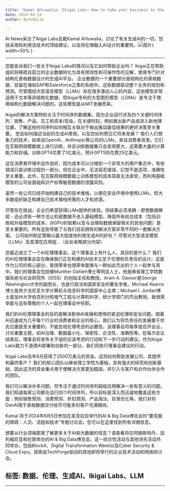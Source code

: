 ```yaml
---
title: 'Kamal Ahluwalia, Ikigai Labs: How to take your business to the next level with generative AI'
date: 2024-04-18
author: ByteAILib

---
```


AI News采访了Ikigai Labs总裁Kamal Ahluwalia，讨论了有关生成AI的一切，包括采用和利用该技术的顶级建议，以及将伦理融入AI设计的重要性。![图片](https://www.artificialintelligence-news.com/wp-content/uploads/sites/9/2024/04/steve-johnson-_0iV9LmPDn0-unsplash.jpg){ width=50% }

---

您能告诉我们一些关于Ikigai Labs的情况以及它如何帮助企业吗？
Ikigai正在帮助组织将稀疏且孤立的企业数据转化为具有预测性和可操作性的见解，使用专门针对结构化表格数据设计的生成AI平台。
企业数据的一个重要部分是结构化的表格数据，驻留在诸如SAP和Salesforce之类的系统中。这些数据驱动整个业务的规划和预测。尽管围绕大型语言模型（LLMs）存在很多激动人心的内容，这些模型非常适用于文本等非结构化数据，但Ikigai专利的大型图形模型（LGMs）是专注于使用结构化数据解决问题的。这些模型是从MIT发展而来。

Ikigai的解决方案特别关注于时间序列数据集，因为企业运行涉及四个关键时间序列：销售、产品、员工和资本/现金。在关键时刻，例如推出新产品或进入新地理位置，了解这些时间序列如何相互关联对于做出推动最佳结果的更好决策至关重要。
您会如何描述当前的生成AI景观，以及您如何预见它将来发展？
吸引人们想象力的技术，如来自OpenAI、Anthropic等公司的LLMs，来自消费者背景。它们在互联网规模数据上进行训练，并且训练数据集只会变得更大，这需要大量的计算能力和存储。训练GPT4花费了1亿美元，预计GPT5将花费25亿美元。

这在消费者环境中运作良好，因为成本可以分摊到一个非常大的用户集合中，有些错误只是训练过程的一部分。但在企业中，无法容忍错误，幻觉不是选项，准确性至关重要。此外，在互联网规模数据上训练模型的成本简直无法承受，而利用基础模型的公司会面临知识产权等敏感数据的泄露风险。

虽然一些公司已经开始构建自己的技术堆栈，以便在安全环境中使用LLMs，但大多数组织缺乏构建自己技术堆栈所需的人才和资源。

尽管存在挑战，企业仍希望获得LLMs提供的体验。但结果必须准确 - 即使数据稀疏 - 还必须有一种方法让机密数据不进入基础模型。降低所有权总成本（包括训练和升级模型的成本、对GPU的依赖以及与治理和数据保留相关的其他问题）是至关重要的。所有这些导致了与我们目前拥有的解决方案非常不同的一套解决方案。
公司如何制定策略以最大程度地利用生成AI的好处？
尽管对大型语言模型（LLMs）及其潜在应用程...（此处省略部分内容）

您最近成立了一个AI伦理理事会。这个理事会上有什么人，其目的是什么？
我们的AI伦理理事会旨在确保我们正在构建的AI技术立足于伦理和负责任的设计。这是作为公司的核心部分，我很荣幸也很荣幸能够与一群如此杰出的个人一起参与其中。我们的理事会包括像Munther Dahleh博士等明显人士，他是麻省理工学院数据系统与社会研究所（IDSS）的创始主任和教授。Aram A. Gavoor是George Washington大学的副院长，也是行政法和国家安全的著名学者。Michael Kearns博士是宾夕法尼亚大学计算机与信息科学的国家中心主席；Michael I. Jordan博士是加州大学伯克利分校电气工程与计算机科学、统计学部门的杰出教授。我很荣幸能与这些尊敬的个人一起在理事会中任职。

我们的AI伦理理事会的目的是解决影响AI发展和使用的紧迫伦理和安全问题。随着AI迅速成为几乎每个行业的消费者和企业的核心，我们认为将负责任的发展置于优先位置是至关重要的，不能忽视伦理考虑的必要性。该理事会将每季度召开会议，讨论重要主题，如AI治理、数据最小化、保密性、合法性、准确性等。在每次会议结束后，理事会将发布关于组织应该考虑的行动和下一步行动的建议。作为Ikigai Labs致力于道德AI部署和创新的一部分，我们将执行理事会建议的行动。

Ikigai Labs去年8月获得了2500万美元的资金。这将如何帮助发展公司、其提供和最终客户？
我们的核心团队以麻省理工学院为基础，具有强大的研究和创新基础，因此这次的资金重点用于使解决方案更加稳固，并引入与客户和合作伙伴合作的团队。

我们可以解决许多问题，但专注于通过时间序列超级应用解决一些有意义的问题。我们知道每家公司都在运行四个时间序列，所以目标是深入而迅速地覆盖这些方面：例如销售预测、消费预测、折扣预测、产品淘汰、目录优化等。我们对将GenAI用于表格数据交付给尽可能多的客户充满期待。

Kamal 将于2024年6月5日参加在圣克拉拉举行的AI & Big Data博览会的“要克服的障碍：人员、流程和技术”专题讨论会。您可以在这里找到所有详细信息。

想要从行业领袖那里了解更多关于AI和大数据的信息？请查看将在阿姆斯特丹、加利福尼亚和伦敦举办的AI & Big Data博览会。这一综合性活动与其他领先活动共同举办，包括BlockX、Digital Transformation Week以及Cyber Security & Cloud Expo。探索由TechForge驱动的其他即将举行的企业技术活动和网络研讨会。

标签: 数据、伦理、生成AI、Ikigai Labs、LLM
---
---
